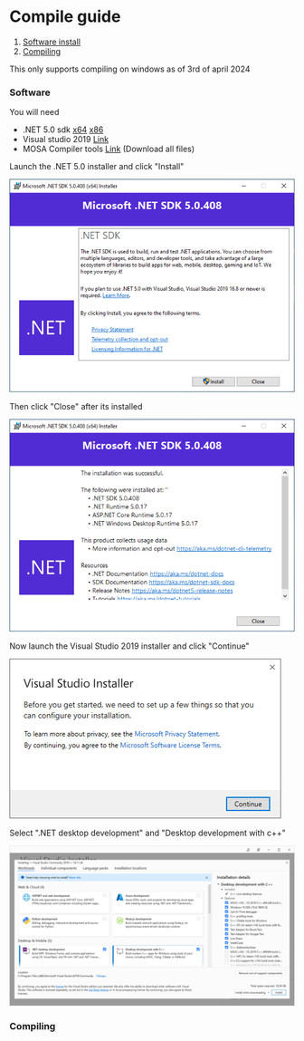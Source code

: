 # Compile guide

1. [Software install](#software)
2. [Compiling](#compiling)

This only supports compiling on windows as of 3rd of april 2024

### Software
You will need
- .NET 5.0 sdk [x64](https://dotnet.microsoft.com/en-us/download/dotnet/thank-you/sdk-5.0.408-windows-x64-installer) [x86](https://dotnet.microsoft.com/en-us/download/dotnet/thank-you/sdk-5.0.408-windows-x86-installer)
- Visual studio 2019 [Link](https://my.visualstudio.com/Downloads?q=visual%20studio%202019&wt.mc_id=o~msft~vscom~older-downloads)
- MOSA Compiler tools [Link](https://github.com/Dell-Optiplex-390/MOSA-Core) (Download all files)

Launch the .NET 5.0 installer and click "Install"

![.net installer](imgs/net5.0installer.PNG)

Then click "Close" after its installed

![.net installer](imgs/net5.0installer2.PNG)

Now launch the Visual Studio 2019 installer and click "Continue"

![Visual studio installer](imgs/vsinstall1.PNG)

Select ".NET desktop development" and "Desktop development with c++"

![Visual studio installer](imgs/vsinstall2.PNG)


### Compiling
